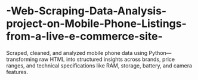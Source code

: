 # -Web-Scraping-Data-Analysis-project-on-Mobile-Phone-Listings-from-a-live-e-commerce-site-
 Scraped, cleaned, and analyzed mobile phone data using Python—transforming raw HTML into structured insights across brands, price ranges, and technical specifications like RAM, storage, battery, and camera features.
